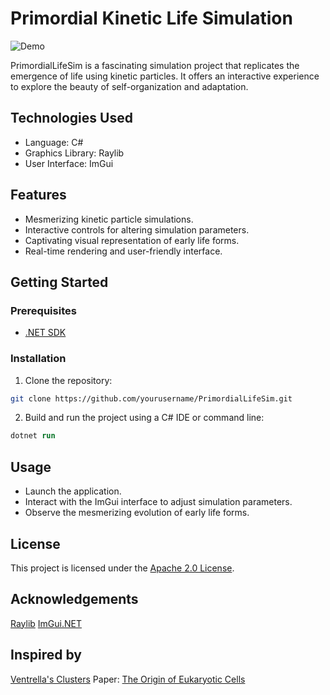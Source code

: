 # Primordial Kinetic Life Simulation

![Demo](demo.gif)

PrimordialLifeSim is a fascinating simulation project that replicates the emergence of life using kinetic particles. It offers an interactive experience to explore the beauty of self-organization and adaptation.

## Technologies Used

- Language: C#
- Graphics Library: Raylib
- User Interface: ImGui

## Features

- Mesmerizing kinetic particle simulations.
- Interactive controls for altering simulation parameters.
- Captivating visual representation of early life forms.
- Real-time rendering and user-friendly interface.

## Getting Started

### Prerequisites

- [.NET SDK](https://dotnet.microsoft.com/download)

### Installation

1. Clone the repository:

```bash
git clone https://github.com/yourusername/PrimordialLifeSim.git
```

2. Build and run the project using a C# IDE or command line:
```ps
dotnet run
```
## Usage
- Launch the application.
- Interact with the ImGui interface to adjust simulation parameters.
- Observe the mesmerizing evolution of early life forms.
## License
This project is licensed under the [Apache 2.0 License](Licence.txt).

## Acknowledgements
[Raylib](https://raylib.com)
[ImGui.NET](https://github.com/ImGuiNET/ImGui.NET)
## Inspired by
[Ventrella's Clusters](https://www.ventrella.com/Clusters/)
Paper: [The Origin of Eukaryotic Cells](https://evolution.berkeley.edu/the-history-of-evolutionary-thought/1900-to-present/endosymbiosis-lynn-margulis/)
